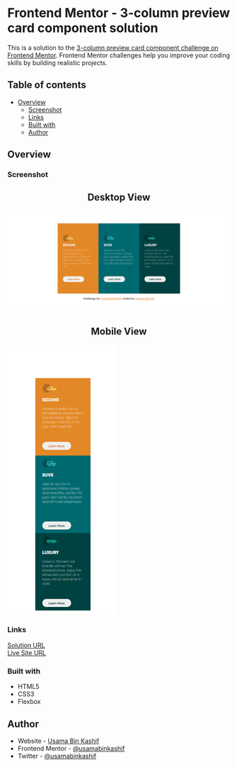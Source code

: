 # Frontend Mentor - 3-column preview card component solution

This is a solution to the [3-column preview card component challenge on Frontend Mentor](https://www.frontendmentor.io/challenges/3column-preview-card-component-pH92eAR2-). Frontend Mentor challenges help you improve your coding skills by building realistic projects.

## Table of contents

- [Overview](#overview)
  - [Screenshot](#screenshot)
  - [Links](#links)
  - [Built with](#built-with)
  - [Author](#author)

## Overview

### Screenshot

<h2 style="text-align:center;"> Desktop View</h2>

![](images/screenshot.PNG)

<h2 style="text-align:center;"> Mobile View</h2>

![](images/mobile-screenshot.PNG)

### Links

[Solution URL](https://github.com/UsamaBinKashif/3_column-preview-card)
</br>
[Live Site URL](https://usamabinkashif.github.io/3_column-preview-card/)

### Built with

- HTML5
- CSS3
- Flexbox


## Author

- Website - [Usama Bin Kashif](https://github.com/UsamaBinKashif)
- Frontend Mentor - [@usamabinkashif](https://www.frontendmentor.io/profile/UsamaBinKashif)
- Twitter - [@usamabinkashif](https://twitter.com/UsamaBinKashif)
